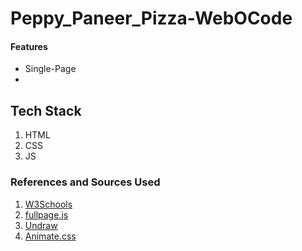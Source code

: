 # Peppy_Paneer_Pizza-WebOCode

#### Features
- Single-Page 
- 
## Tech Stack

1. HTML
2. CSS
3. JS

### References and Sources Used

1. [W3Schools]()
2. [fullpage.js](https://alvarotrigo.com/fullPage/)
3. [Undraw](https://undraw.co)
4. [Animate.css](https://animate.style/)